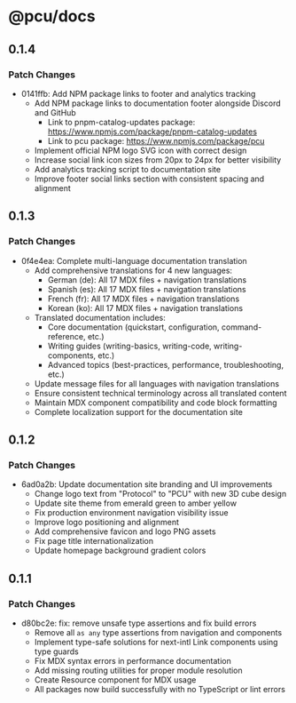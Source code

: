 # @pcu/docs

## 0.1.4

### Patch Changes

- 0141ffb: Add NPM package links to footer and analytics tracking
  - Add NPM package links to documentation footer alongside Discord and GitHub
    - Link to pnpm-catalog-updates package:
      <https://www.npmjs.com/package/pnpm-catalog-updates>
    - Link to pcu package: <https://www.npmjs.com/package/pcu>
  - Implement official NPM logo SVG icon with correct design
  - Increase social link icon sizes from 20px to 24px for better visibility
  - Add analytics tracking script to documentation site
  - Improve footer social links section with consistent spacing and alignment

## 0.1.3

### Patch Changes

- 0f4e4ea: Complete multi-language documentation translation
  - Add comprehensive translations for 4 new languages:
    - German (de): All 17 MDX files + navigation translations
    - Spanish (es): All 17 MDX files + navigation translations
    - French (fr): All 17 MDX files + navigation translations
    - Korean (ko): All 17 MDX files + navigation translations
  - Translated documentation includes:
    - Core documentation (quickstart, configuration, command-reference, etc.)
    - Writing guides (writing-basics, writing-code, writing-components, etc.)
    - Advanced topics (best-practices, performance, troubleshooting, etc.)
  - Update message files for all languages with navigation translations
  - Ensure consistent technical terminology across all translated content
  - Maintain MDX component compatibility and code block formatting
  - Complete localization support for the documentation site

## 0.1.2

### Patch Changes

- 6ad0a2b: Update documentation site branding and UI improvements
  - Change logo text from "Protocol" to "PCU" with new 3D cube design
  - Update site theme from emerald green to amber yellow
  - Fix production environment navigation visibility issue
  - Improve logo positioning and alignment
  - Add comprehensive favicon and logo PNG assets
  - Fix page title internationalization
  - Update homepage background gradient colors

## 0.1.1

### Patch Changes

- d80bc2e: fix: remove unsafe type assertions and fix build errors
  - Remove all `as any` type assertions from navigation and components
  - Implement type-safe solutions for next-intl Link components using type
    guards
  - Fix MDX syntax errors in performance documentation
  - Add missing routing utilities for proper module resolution
  - Create Resource component for MDX usage
  - All packages now build successfully with no TypeScript or lint errors
